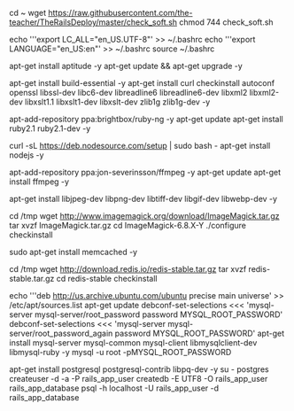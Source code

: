 cd ~
wget https://raw.githubusercontent.com/the-teacher/TheRailsDeploy/master/check_soft.sh
chmod 744 check_soft.sh

echo '''export LC_ALL="en_US.UTF-8"' >> ~/.bashrc
echo '''export LANGUAGE="en_US:en"'  >> ~/.bashrc
source ~/.bashrc

apt-get install aptitude -y
apt-get update && apt-get upgrade -y

apt-get install build-essential -y
apt-get install curl checkinstall autoconf openssl libssl-dev libc6-dev libreadline6 libreadline6-dev libxml2 libxml2-dev libxslt1.1 libxslt1-dev libxslt-dev zlib1g zlib1g-dev -y

apt-add-repository ppa:brightbox/ruby-ng -y
apt-get update
apt-get install ruby2.1 ruby2.1-dev -y

curl -sL https://deb.nodesource.com/setup | sudo bash -
apt-get install nodejs -y

apt-add-repository ppa:jon-severinsson/ffmpeg -y
apt-get update
apt-get install ffmpeg -y

apt-get install libjpeg-dev libpng-dev libtiff-dev libgif-dev libwebp-dev -y

cd /tmp
wget http://www.imagemagick.org/download/ImageMagick.tar.gz
tar xvzf ImageMagick.tar.gz
cd ImageMagick-6.8.X-Y
./configure
checkinstall

sudo apt-get install memcached -y

cd /tmp
wget http://download.redis.io/redis-stable.tar.gz
tar xvzf redis-stable.tar.gz
cd redis-stable
checkinstall

echo '''deb http://us.archive.ubuntu.com/ubuntu precise main universe' >> /etc/apt/sources.list
apt-get update
debconf-set-selections <<< 'mysql-server mysql-server/root_password password MYSQL_ROOT_PASSWORD'
debconf-set-selections <<< 'mysql-server mysql-server/root_password_again password MYSQL_ROOT_PASSWORD'
apt-get install mysql-server mysql-common mysql-client libmysqlclient-dev libmysql-ruby -y
mysql -u root -pMYSQL_ROOT_PASSWORD

apt-get install postgresql postgresql-contrib libpq-dev -y
su - postgres
createuser -d -a -P rails_app_user
createdb -E UTF8 -O rails_app_user rails_app_database
psql -h localhost -U rails_app_user -d rails_app_database
